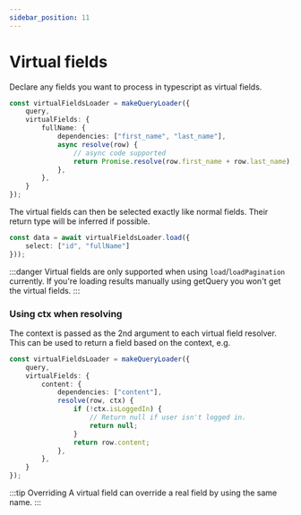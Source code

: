 ```yaml
---
sidebar_position: 11
---
```


# Virtual fields

Declare any fields you want to process in typescript as virtual fields.

```ts
const virtualFieldsLoader = makeQueryLoader({
    query,
    virtualFields: {
        fullName: {
            dependencies: ["first_name", "last_name"],
            async resolve(row) {
                // async code supported
                return Promise.resolve(row.first_name + row.last_name);
            },
        },
    }
});
```

The virtual fields can then be selected exactly like normal fields. Their return type will be inferred if possible.

```ts
const data = await virtualFieldsLoader.load({
    select: ["id", "fullName"]
}));
```

:::danger
Virtual fields are only supported when using `load`/`loadPagination` currently.
If you're loading results manually using getQuery you won't get the virtual fields.
:::

### Using ctx when resolving

The context is passed as the 2nd argument to each virtual field resolver.
This can be used to return a field based on the context, e.g.

```ts
const virtualFieldsLoader = makeQueryLoader({
    query,
    virtualFields: {
        content: {
            dependencies: ["content"],
            resolve(row, ctx) {
                if (!ctx.isLoggedIn) {
                    // Return null if user isn't logged in.
                    return null;
                }
                return row.content;
            },
        },
    }
});
```

:::tip Overriding
A virtual field can override a real field by using the same name.
:::
